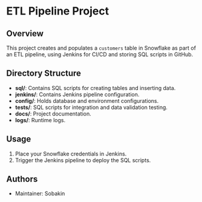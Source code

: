 # ETL Pipeline Project

## Overview
This project creates and populates a `customers` table in Snowflake as part of an ETL pipeline, using Jenkins for CI/CD and storing SQL scripts in GitHub.

## Directory Structure
- **sql/**: Contains SQL scripts for creating tables and inserting data.
- **jenkins/**: Contains Jenkins pipeline configuration.
- **config/**: Holds database and environment configurations.
- **tests/**: SQL scripts for integration and data validation testing.
- **docs/**: Project documentation.
- **logs/**: Runtime logs.

## Usage
1. Place your Snowflake credentials in Jenkins.
2. Trigger the Jenkins pipeline to deploy the SQL scripts.

## Authors
- Maintainer: Sobakin
